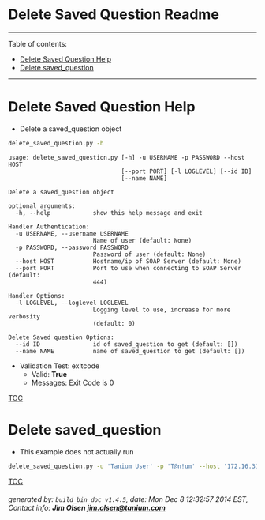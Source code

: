 Delete Saved Question Readme
===========================

---------------------------
<a name='toc'>Table of contents:</a>

  * [Delete Saved Question Help](#user-content-delete-saved-question-help)
  * [Delete saved_question](#user-content-delete-saved_question)

---------------------------

# Delete Saved Question Help

  * Delete a saved_question object

```bash
delete_saved_question.py -h
```

```
usage: delete_saved_question.py [-h] -u USERNAME -p PASSWORD --host HOST
                                [--port PORT] [-l LOGLEVEL] [--id ID]
                                [--name NAME]

Delete a saved_question object

optional arguments:
  -h, --help            show this help message and exit

Handler Authentication:
  -u USERNAME, --username USERNAME
                        Name of user (default: None)
  -p PASSWORD, --password PASSWORD
                        Password of user (default: None)
  --host HOST           Hostname/ip of SOAP Server (default: None)
  --port PORT           Port to use when connecting to SOAP Server (default:
                        444)

Handler Options:
  -l LOGLEVEL, --loglevel LOGLEVEL
                        Logging level to use, increase for more verbosity
                        (default: 0)

Delete Saved question Options:
  --id ID               id of saved_question to get (default: [])
  --name NAME           name of saved_question to get (default: [])
```

  * Validation Test: exitcode
    * Valid: **True**
    * Messages: Exit Code is 0



[TOC](#user-content-toc)


# Delete saved_question

  * This example does not actually run

```bash
delete_saved_question.py -u 'Tanium User' -p 'T@n!um' --host '172.16.31.128' --loglevel 1 --id 123456
```



[TOC](#user-content-toc)


###### generated by: `build_bin_doc v1.4.5`, date: Mon Dec  8 12:32:57 2014 EST, Contact info: **Jim Olsen <jim.olsen@tanium.com>**